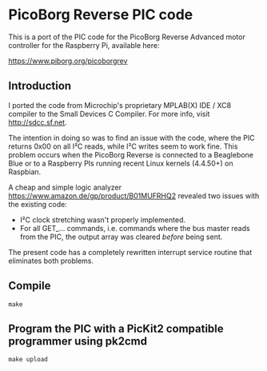 # PicoBorg Reverse PIC code

This is a port of the PIC code for the PicoBorg Reverse Advanced motor controller for the Raspberry Pi, available here:

https://www.piborg.org/picoborgrev

## Introduction

I ported the code from Microchip's proprietary MPLAB(X) IDE / XC8 compiler to the Small Devices C Compiler.
For more info, visit http://sdcc.sf.net.

The intention in doing so was to find an issue with the code, where the PIC returns 0x00 on all I²C reads, while I²C writes seem to work fine.
This problem occurs when the PicoBorg Reverse is connected to a Beaglebone Blue or to a Raspberry PIs running recent Linux kernels (4.4.50+) on Raspbian.

A cheap and simple logic analyzer https://www.amazon.de/gp/product/B01MUFRHQ2 revealed two issues with the existing code:

* I²C clock stretching wasn't properly implemented.
* For all GET_... commands, i.e. commands where the bus master reads from the PIC, the output array was cleared *before* being sent.

The present code has a completely rewritten interrupt service routine that eliminates both problems.

## Compile
```
make
```
 
## Program the PIC with a PicKit2 compatible programmer using pk2cmd
```
make upload
```
